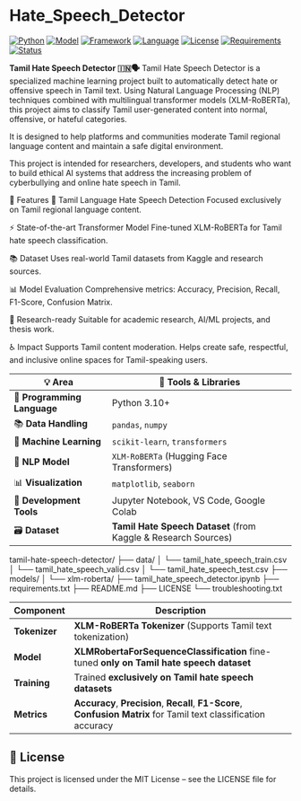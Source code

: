 # Hate_Speech_Detector
[![Python](https://img.shields.io/badge/Python-3.10+-blue)](https://www.python.org/)
[![Model](https://img.shields.io/badge/Model-ML/NLP-purple)]()
[![Framework](https://img.shields.io/badge/Built%20with-Scikit--learn-orange)](https://scikit-learn.org/)
[![Language](https://img.shields.io/badge/Languages-Hindi%2C%20Tamil-lightgrey)]()
[![License](https://img.shields.io/badge/License-MIT-brightgreen)](./LICENSE)
[![Requirements](https://img.shields.io/badge/Requirements-pandas%2C%20sklearn%2C%20transformers-blue)]()
[![Status](https://img.shields.io/badge/Status-Active-brightgreen)]()

**Tamil Hate Speech Detector 🇮🇳🗣️**
Tamil Hate Speech Detector is a specialized machine learning project built to automatically detect hate or offensive speech in Tamil text. Using Natural Language Processing (NLP) techniques combined with multilingual transformer models (XLM-RoBERTa), this project aims to classify Tamil user-generated content into normal, offensive, or hateful categories.

It is designed to help platforms and communities moderate Tamil regional language content and maintain a safe digital environment.

This project is intended for researchers, developers, and students who want to build ethical AI systems that address the increasing problem of cyberbullying and online hate speech in Tamil.

🚀 Features
🧠 Tamil Language Hate Speech Detection
Focused exclusively on Tamil regional language content.

⚡ State-of-the-art Transformer Model
Fine-tuned XLM-RoBERTa for Tamil hate speech classification.

📚 Dataset
Uses real-world Tamil datasets from Kaggle and research sources.

📊 Model Evaluation
Comprehensive metrics: Accuracy, Precision, Recall, F1-Score, Confusion Matrix.

🧪 Research-ready
Suitable for academic research, AI/ML projects, and thesis work.

♿ Impact
Supports Tamil content moderation.
Helps create safe, respectful, and inclusive online spaces for Tamil-speaking users.




| 💡 Area                     | 🧰 Tools & Libraries                                           |
| --------------------------- | -------------------------------------------------------------- |
| 🐍 **Programming Language** | Python 3.10+                                                   |
| 📚 **Data Handling**        | `pandas`, `numpy`                                              |
| 🤖 **Machine Learning**     | `scikit-learn`, `transformers`                                 |
| 🧠 **NLP Model**            | `XLM-RoBERTa` (Hugging Face Transformers)                      |
| 📊 **Visualization**        | `matplotlib`, `seaborn`                                        |
| 📝 **Development Tools**    | Jupyter Notebook, VS Code, Google Colab                        |
| 🗃️ **Dataset**             | **Tamil Hate Speech Dataset** (from Kaggle & Research Sources) |

tamil-hate-speech-detector/
├── data/
│   └── tamil_hate_speech_train.csv
│   └── tamil_hate_speech_valid.csv
│   └── tamil_hate_speech_test.csv
├── models/
│   └── xlm-roberta/
├── tamil_hate_speech_detector.ipynb
├── requirements.txt
├── README.md
├── LICENSE
└── troubleshooting.txt


| **Component** | **Description**                                                                                                    |
| ------------- | ------------------------------------------------------------------------------------------------------------------ |
| **Tokenizer** | **XLM-RoBERTa Tokenizer** (Supports Tamil text tokenization)                                                       |
| **Model**     | **XLMRobertaForSequenceClassification** fine-tuned **only on Tamil hate speech dataset**                           |
| **Training**  | Trained **exclusively on Tamil hate speech datasets**                                                              |
| **Metrics**   | **Accuracy**, **Precision**, **Recall**, **F1-Score**, **Confusion Matrix** for Tamil text classification accuracy |


## 📜 License
This project is licensed under the MIT License – see the LICENSE file for details.

